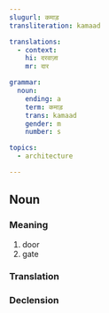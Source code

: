 ```yaml
---
slugurl: कमाड़
transliteration: kamaad

translations:
  - context:
    hi: दरवाज़ा
    mr: दार

grammar:
  noun:
    ending: a
    term: कमाड़
    trans: kamaad
    gender: m
    number: s

topics:
  - architecture

---
```


## Noun

<!-- <fos :grammar="grammar" ></fos> -->

### Meaning

<word-meanings>

1. door
2. gate

</word-meanings>

### Translation

<translation :translation="translations" ></translation>

### Declension

<noun-decl :grammar="grammar" ></noun-decl>
